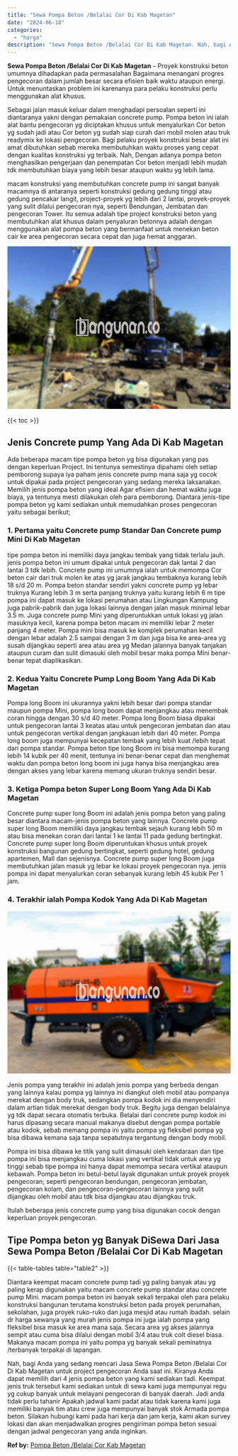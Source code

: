 ```yaml
---
title: "Sewa Pompa Beton /Belalai Cor Di Kab Magetan"
date: "2024-06-18"
categories: 
  - "harga"
description: "Sewa Pompa Beton /Belalai Cor Di Kab Magetan. Nah, bagi Anda yang sedang mencari Jasa Sewa Pompa Beton /Belalai Cor Di Kab Magetan untuk project pengecoran A..."
---
```


**Sewa Pompa Beton /Belalai Cor Di Kab Magetan** – Proyek konstruksi beton umumnya dihadapkan pada permasalahan Bagaimana menangani progres pengecoran dalam jumlah besar secara efisien baik waktu ataupun energi. Untuk menuntaskan problem ini karenanya para pelaku konstruksi perlu menggunakan alat khusus.

Sebagai jalan masuk keluar dalam menghadapi persoalan seperti ini diantaranya yakni dengan pemakaian concrete pump. Pompa beton ini ialah alat bantu pengecoran yg diciptakan khusus untuk menyalurkan Cor beton yg sudah jadi atau Cor beton yg sudah siap curah dari mobil molen atau truk readymix ke lokasi pengecoran. Bagi pelaku proyek konstruksi besar alat ini amat dibutuhkan sebab mereka membutuhkan waktu proses yang cepat dengan kualitas konstruksi yg terbaik. Nah, Dengan adanya pompa beton menghasilkan pengerjaan dan penempatan Cor beton menjadi lebih mudah tdk membutuhkan biaya yang lebih besar ataupun waktu yg lebih lama.

macam konstruksi yang membutuhkan concrete pump ini sangat banyak macamnya di antaranya seperti konstruksi gedung gedung tinggi atau gedung pencakar langit, project-proyek yg lebih dari 2 lantai, proyek-proyek yang sulit dilalui pengecoran nya, seperti Bendungan, Jembatan dan pengecoran Tower. Itu semua adalah tipe project konstruksi beton yang membutuhkan alat khusus dalam penyaluran betonnya adalah dengan menggunakan alat pompa beton yang bermanfaat untuk menekan beton cair ke area pengecoran secara cepat dan juga hemat anggaran.

![Sewa Pompa Beton /Belalai Cor Di Kab Magetan](/images/sewa-concrete-pump-12.png)

{{< toc >}}

## Jenis Concrete pump Yang Ada Di Kab Magetan

Ada beberapa macam tipe pompa beton yg bisa digunakan yang pas dengan keperluan Project. Ini tentunya semestinya dipahami oleh setiap pemborong supaya iya paham jenis concrete pump mana saja yg cocok untuk dipakai pada project pengecoran yang sedang mereka laksanakan. Memilih jenis pompa beton yang ideal Agar efisien dan hemat waktu juga biaya, ya tentunya mesti dilakukan oleh para pemborong. Diantara jenis-tipe pompa beton yg kami sediakan untuk memudahkan proses pengecoran yaitu sebagai berikut;

### 1\. Pertama yaitu Concrete pump Standar Dan Concrete pump Mini Di Kab Magetan

tipe pompa beton ini memiliki daya jangkau tembak yang tidak terlalu jauh. jenis pompa beton ini umum dipakai untuk pengecoran dak lantai 2 dan lantai 3 tdk lebih. Concrete pump ini umumnya ialah untuk memompa Cor beton cair dari truk molen ke atas yg jarak jangkau tembaknya kurang lebih 18 s/d 20 m. Pompa beton standar sendiri yakni concrete pump yg lebar truknya Kurang lebih 3 m serta panjang truknya yaitu kurang lebih 6 m tipe pompa ini dapat masuk ke lokasi perumahan atau Lingkungan Kampung juga pabrik-pabrik dan juga lokasi lainnya dengan jalan masuk minimal lebar 3.5 m. Juga concrete pump Mini yang diperuntukkan untuk lokasi yg jalan masuknya kecil, karena pompa beton macam ini memiliki lebar 2 meter panjang 4 meter. Pompa mini bisa masuk ke komplek perumahan kecil dengan lebar adalah 2.5 sampai dengan 3 m dan juga bisa ke area-area yg susah dijangkau seperti area atau area yg Medan jalannya banyak tanjakan ataupun curam dan sulit dimasuki oleh mobil besar maka pompa Mini benar-benar tepat diaplikasikan.

### 2\. Kedua Yaitu Concrete Pump Long Boom Yang Ada Di Kab Magetan

Pompa long Boom ini ukurannya yakni lebih besar dari pompa standar maupun pompa Mini, pompa long boom dapat menjangkau atau menembak coran hingga dengan 30 s/d 40 meter. Pompa long Boom biasa dipakai untuk pengecoran lantai 3 keatas atau untuk pengecoran jembatan dan atau untuk pengecoran vertikal dengan jangkauan lebih dari 40 meter. Pompa long boom juga mempunyai kecepatan tembak yang lebih kuat /lebih tepat dari pompa standar. Pompa beton tipe long Boom ini bisa memompa kurang lebih 14 kubik per 40 menit, tentunya ini benar-benar cepat dan menghemat waktu dan pompa beton long boom ini juga hanya bisa menjangkau area dengan akses yang lebar karena memang ukuran truknya sendiri besar.

### 3\. Ketiga Pompa beton Super Long Boom Yang Ada Di Kab Magetan

Concrete pump super long Boom ini adalah jenis pompa beton yang paling besar diantara macam-jenis pompa beton yang lainnya. Concrete pump super long Boom memiliki daya jangkau tembak sejauh kurang lebih 50 m atau bisa menekan coran dari lantai 1 ke lantai 11 pada gedung bertingkat. Concrete pump super long Boom diperuntukan khusus untuk proyek konstruksi bangunan gedung bertingkat, seperti gedung hotel, gedung apartemen, Mall dan sejenisnya. Concrete pump super long Boom juga membutuhkan jalan masuk yg lebar ke lokasi proyek pengecoran nya. jenis pompa ini dapat menyalurkan coran sebanyak kurang lebih 45 kubik Per 1 jam.

### 4\. Terakhir ialah Pompa Kodok Yang Ada Di Kab Magetan

![Sewa Pompa Beton /Belalai Cor Di Kab Magetan](/images/sewa-concrete-pump-16.png)

Jenis pompa yang terakhir ini adalah jenis pompa yang berbeda dengan yang lainnya kalau pompa yg lainnya ini diangkut oleh mobil atau pompanya merekat dengan body truk, sedangkan pompa kodok ini dia menyendiri dalam artian tidak merekat dengan body truk. Begitu juga dengan belalainya yg tdk dapat secara otomatis terbuka. Belalai dari concrete pump kodok ini harus dipasang secara manual makanya disebut dengan pompa portable atau kodok, sebab memang pompa ini yaitu pompa yg fleksibel pompa yg bisa dibawa kemana saja tanpa sepatutnya tergantung dengan body mobil.

Pompa ini bisa dibawa ke titik yang sulit dimasuki oleh kendaraan dan tipe pompa ini bisa menjangkau cuma lokasi yang vertikal tidak untuk area yg tinggi sebab tipe pompa ini hanya dapat memompa secara vertikal ataupun kebawah. Pompa beton ini betul-betul layak digunakan untuk proyek proyek pengecoran; seperti pengecoran bendungan, pengecoran jembatan, pengecoran kolam, dan pengecoran-pengecoran lainnya yang sulit dijangkau oleh mobil atau tdk bisa dijangkau atau dijangkau truk.

Itulah beberapa jenis concrete pump yang bisa digunakan cocok dengan keperluan proyek pengecoran.

## Tipe Pompa beton yg Banyak DiSewa Dari Jasa Sewa Pompa Beton /Belalai Cor Di Kab Magetan

{{< table-tables table="table2" >}}

Diantara keempat macam concrete pump tadi yg paling banyak atau yg paling kerap digunakan yaitu macam concrete pump standar atau concrete pump Mini. macam pompa beton ini banyak sekali terpakai oleh para pelaku konstruksi bangunan terutama konstruksi beton pada proyek perumahan, sekolahan, juga proyek ruko-ruko dan juga mesjid atau rumah ibadah. selain dr harga sewanya yang murah jenis pompa ini juga ialah pompa yang fleksibel bisa masuk ke area mana saja. Secara area yg akses jalannya sempit atau cuma bisa dilalui dengan mobil 3/4 atau truk colt diesel biasa. Makanya macam pompa ini yaitu pompa yg banyak sekali peminatnya /terbanyak terpakai di lapangan.

Nah, bagi Anda yang sedang mencari Jasa Sewa Pompa Beton /Belalai Cor Di Kab Magetan untuk project pengecoran Anda saat ini. Kiranya Anda dapat memilih dari 4 jenis pompa beton yang kami sediakan tadi. Keempat jenis truk tersebut kami sediakan untuk di sewa kami juga mempunyai regu yg cukup banyak untuk melayani pengecoran di banyak daerah. Jadi anda tidak perlu tahanir Apakah jadwal kami padat atau tidak karena kami juga memiliki banyak tim atau crew juga mempunyai banyak stok Armada pompa beton. Silakan hubungi kami pada hari kerja dan jam kerja, kami akan survey lokasi dan akan menjadwalkan progres pengiriman pompa beton sesuai dengan jadwal pengecoran yang anda inginkan.

**Ref by:** [Pompa Beton /Belalai Cor Kab Magetan](https://id.wikipedia.org/wiki/Pompa)
